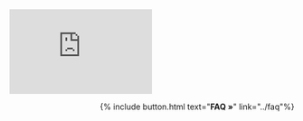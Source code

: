 ---
---
<div style="display: flex; justify-content: center; height: auto; width: 50%;">
  <iframe 
    src="https://docs.google.com/forms/d/1w3eN-dSGuee0QOTnWWvdAmZGbQxEjzJ1747yPaSXtE0/viewform?embedded=true" 
    width="100%" 
    height="100%" 
    frameborder="0" 
    marginheight="0" 
    marginwidth="0">
    Loading…
  </iframe>
</div>


<p style='text-align: right'>
{% include button.html text="<b>FAQ »</b>" link="../faq"%}
</p>
